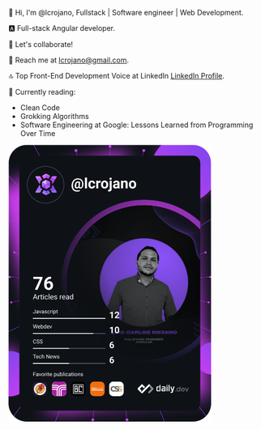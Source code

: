 👋 Hi, I'm @lcrojano, Fullstack | Software engineer | Web Development.

🅰️ Full-stack Angular developer.

🤝 Let's collaborate!

📧 Reach me at lcrojano@gmail.com.

🔝 Top Front-End Development Voice at LinkedIn [LinkedIn Profile](https://www.linkedin.com/in/lcrojano/overlay/top-voice-detail/?profileUrn=urn%3Ali%3Afsd_profile%3AACoAAASrm50B-0kLP9bKPWfIhRgYM7z6Rsl5X-w).

📖 Currently reading:
- Clean Code
- Grokking Algorithms
- Software Engineering at Google: Lessons Learned from Programming Over Time
 



<a href="https://app.daily.dev/lcrojano"><img src="https://github.com/lcrojano/lcrojano/blob/main/devcard.svg" width="400" alt="luis carlos rojano's Dev Card"/></a>

